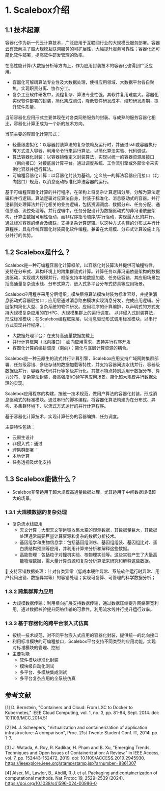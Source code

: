 # 1. Scalebox介绍

## 1.1 技术起源

容器化作为新一代云计算技术，广泛应用于互联网行业的大规模云服务部署。容器云有效解决了超大规模互联网服务的可扩展性，大幅提升服务可靠性；容器化还可简化软件部署，提高软件研发管理的效率。

在高性能计算/大数据分析等方向上，作为应用封装技术的容器化也得到广泛应用。
- 容器化可解耦算法专业性及大数据处理，使得应用领域、大数据平台各自聚焦，实现职责分离、协作分工。
- 复杂工业软件研发中，流程复杂、算法专业性强，其软件复用难度大。容器化实现软件部署的封装，简化集成测试，降低软件研发成本，缩短研发周期，提升软件质量。

当前容器化应用形式主要体现在对各类网络服务的封装。与成熟的服务容器化相比，容器化计算正成为一个新的技术方向。

当前主要的容器化计算形式：
- 轻量级虚拟化：以容器封装算法的复杂依赖及运行时，并通过ssh或容器执行等方式进入容器，利用命令行来运行算法，以简化算法实验、代码调试。
- 算法容器化封装：以容器镜像定义封装算法，实现以统一的容器资源层接口（南向接口）对接底层计算平台。通过调度系统、工作流引擎或外部命令来实例化容器并运行算法。
- 可编程容器化计算：以容器化封装为基础，定义统一的算法容器应用接口（北向接口）规范，以消息驱动标准化算法容器的运行。

基于可编程容器化计算的并行程序，在架构上将复杂计算逻辑分层，分解为算法逻辑和并行逻辑。算法逻辑对应算法自身，封装于标准化、消息驱动式的容器。并行逻辑则处理算法并行化相关的业务逻辑，包括资源调度、数据分布、任务分配、通信原语、流控处理等。并行逻辑中，任务分配设计为数据驱动式的非冯诺依曼架构，计算由数据可用性驱动，而非程序指令顺序/并行驱动，实现最大化的并行。通过标准容器的组合及级联，支持复杂计算逻辑。以这种方式构建的分布式并行计算程序，具有传统容器化封装简化软件编程，兼备在大规模、分布式计算设施上充分并行的优势。

## 1.2 Scalebox是什么？

Scalebox是一种可编程容器化计算框架，以容器化封装算法并提供可编程特性，支持在分布式、异构环境上的跨集群流式计算。计算任务以非冯诺依曼架构的数据流驱动，实现超大规模并行。框架支持本地数据加载、任务级容错，其应用场景包括高通量复杂流水线、分布式算力、嵌入式多平台分布式仿真等应用场景。

Scalebox应用程序采用分层组织。模块层将算法模块封装为标准容器，并提供消息驱动式容器层接口；应用层通过消息路由模块实现消息分发，完成应用逻辑。分层架构简化大型、复杂系统的软件研发。应用程序的计算编排，以声明式的方式支持大规模复杂应用的在HPC、大规模集群上的运行调度。
以非侵入式封装算法，形成标准模块；在Scalebox编程框架层，以消息驱动形式调用标准模块，以串行方式实现并行程序，；

- 大数据处理平台：在支持高通量数据加载上
- 并行计算框架（北向接口）：面向应用需求，支持并行程序开发
- 容器化计算的编排调度（南向）：简化与底层计算资源的耦合。

Scalebox是一种云原生的流式并行计算引擎，Scalebox应用支持广域网跨集群部署、任务级容错、多级存储的数据加载等特性，并支持容器间流水线并行、容器级数据级并行、容器内代码并行等多级并行化。其技术特点特别适用于数据分布、算力分布、复杂算法封装、极高强度I/O读写等应用场景。简化超大规模并行数据处理的实现。

Scalebox应用程序的构建，按统一技术规范，做用户算法的容器化封装，形成消息驱动式的标准模块。通过串行的脚本编程，将容器化算法构建为在分布式、异构、多集群环境下、以流式方式运行的并行计算程序。

基于容器化计算技术，实现计算任务的容器编排、任务调度。

主要特性包括：
- 云原生设计
- 非侵入式：通过
- 跨集群部署：
- 本地计算
- 任务透视及优化支持

## 1.3 Scalebox能做什么？

- Scalebox非常适用于超大规模高通量数据处理，尤其适用于中间数据规模超大的场景。

### 1.3.1 大规模数据的复杂处理
- 复杂流水线应用
  - 天文计算：大型天文望远镜收集太空的观测数据，其数据量巨大，其数据处理通常需要巨量计算资源和复杂的数据分析技术。
  - 基因组学和生物信息学：包括基因组测序、基因组组装、基因组比对、蛋白质结构预测等应用，并利用计算来分析和解释这些数据。
  - 高能物理：包括粒子对撞机实验、核物理实验等。这些实验产生了大量高能物理数据，需大量计算资源和复杂分析算法来研究和解释这些数据。

	支持容错数据处理：针对各类异常（低成本硬件异常、系统软件运行时异常、用户代码出错、数据异常等）的容错处理；实现可复算、可管理的科学数据分析；

### 1.3.2 跨集群算力应用

- 大规模数据传输：利用横向扩展支持数据传输，通过数据压缩提升网络带宽利用，通过数据校验提升网络传输的可靠性，利用流水线并行提升运行效率。

### 1.3.3 基于容器化的跨平台嵌入式仿真

- 按统一技术规范，对不同平台嵌入式应用的容器化封装，提供统一的北向接口
- 利用标准模块的可编程接口，Scalebox平台支持不同类型的应用功能，实现对标准模块的管理、控制
- 主要功能
  - 软件模块标准化封装
  - 模块级自动化测试
  - 多平台、多模块集成测试
  - 多平台复杂应用的全系统仿真


## 参考文献

<a id="1">[1]</a> D. Bernstein, "Containers and Cloud: From LXC to Docker to Kubernetes," IEEE Cloud Computing, vol. 1, no. 3, pp. 81-84, Sept. 2014.
doi: 10.1109/MCC.2014.51

<a id="2">[2]</a> M. J. Scheepers, "Virtualization and containerization of application infrastructure: A comparison", Proc. 21st Twente Student Conf. IT, 2014, pp. 1–7.

<a id="3">[3]</a> J. Watada, A. Roy, R. Kadikar, H. Pham and B. Xu, "Emerging Trends, Techniques and Open Issues of Containerization: A Review," in IEEE Access, vol. 7, pp. 152443-152472, 2019. 
doi: 10.1109/ACCESS.2019.2945930.
https://ieeexplore.ieee.org/stamp/stamp.jsp?arnumber=8861307

<a id="4">[4]</a> Alser, M., Lawlor, B., Abdill, R.J. et al. Packaging and containerization of computational methods. Nat Protoc 19, 2529–2539 (2024). 
https://doi.org/10.1038/s41596-024-00986-0


